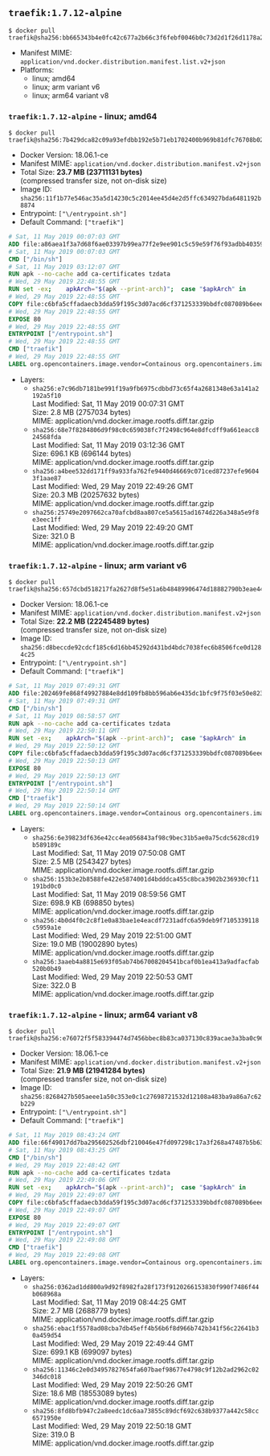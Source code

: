 ## `traefik:1.7.12-alpine`

```console
$ docker pull traefik@sha256:bb665343b4e0fc42c677a2b66c3f6febf0046b0c73d2d1f26d1178a2a83ff58b
```

-	Manifest MIME: `application/vnd.docker.distribution.manifest.list.v2+json`
-	Platforms:
	-	linux; amd64
	-	linux; arm variant v6
	-	linux; arm64 variant v8

### `traefik:1.7.12-alpine` - linux; amd64

```console
$ docker pull traefik@sha256:7b429dca82c09a93efdbb192e5b71eb1702400b969b81dfc76708b02675575c1
```

-	Docker Version: 18.06.1-ce
-	Manifest MIME: `application/vnd.docker.distribution.manifest.v2+json`
-	Total Size: **23.7 MB (23711131 bytes)**  
	(compressed transfer size, not on-disk size)
-	Image ID: `sha256:11f1b77e546ac35a5d14230c5c2014ee45d4e2d5ffc634927bda6481192b8874`
-	Entrypoint: `["\/entrypoint.sh"]`
-	Default Command: `["traefik"]`

```dockerfile
# Sat, 11 May 2019 00:07:03 GMT
ADD file:a86aea1f3a7d68f6ae03397b99ea77f2e9ee901c5c59e59f76f93adbb4035913 in / 
# Sat, 11 May 2019 00:07:03 GMT
CMD ["/bin/sh"]
# Sat, 11 May 2019 03:12:07 GMT
RUN apk --no-cache add ca-certificates tzdata
# Wed, 29 May 2019 22:48:55 GMT
RUN set -ex; 	apkArch="$(apk --print-arch)"; 	case "$apkArch" in 		armhf) arch='arm' ;; 		aarch64) arch='arm64' ;; 		x86_64) arch='amd64' ;; 		*) echo >&2 "error: unsupported architecture: $apkArch"; exit 1 ;; 	esac; 	wget --quiet -O /usr/local/bin/traefik "https://github.com/containous/traefik/releases/download/v1.7.12/traefik_linux-$arch"; 	chmod +x /usr/local/bin/traefik
# Wed, 29 May 2019 22:48:55 GMT
COPY file:c6bfa5cffadaecb3dda59f195c3d07acd6cf371253339bbdfc087089b6eee8b8 in / 
# Wed, 29 May 2019 22:48:55 GMT
EXPOSE 80
# Wed, 29 May 2019 22:48:55 GMT
ENTRYPOINT ["/entrypoint.sh"]
# Wed, 29 May 2019 22:48:55 GMT
CMD ["traefik"]
# Wed, 29 May 2019 22:48:55 GMT
LABEL org.opencontainers.image.vendor=Containous org.opencontainers.image.url=https://traefik.io org.opencontainers.image.title=Traefik org.opencontainers.image.description=A modern reverse-proxy org.opencontainers.image.version=v1.7.12 org.opencontainers.image.documentation=https://docs.traefik.io
```

-	Layers:
	-	`sha256:e7c96db7181be991f19a9fb6975cdbbd73c65f4a2681348e63a141a2192a5f10`  
		Last Modified: Sat, 11 May 2019 00:07:31 GMT  
		Size: 2.8 MB (2757034 bytes)  
		MIME: application/vnd.docker.image.rootfs.diff.tar.gzip
	-	`sha256:68e7f8284806d9f98c0c659038fc7f2498c964e8dfcdff9a661eacc824568fda`  
		Last Modified: Sat, 11 May 2019 03:12:36 GMT  
		Size: 696.1 KB (696144 bytes)  
		MIME: application/vnd.docker.image.rootfs.diff.tar.gzip
	-	`sha256:a4bee532dd171ff9a933fa762fe9440d46669c071ced87237efe96043f1aae87`  
		Last Modified: Wed, 29 May 2019 22:49:26 GMT  
		Size: 20.3 MB (20257632 bytes)  
		MIME: application/vnd.docker.image.rootfs.diff.tar.gzip
	-	`sha256:25749e2097662ca70afcbd8aa807ce5a5615ad1674d226a348a5e9f8e3eec1ff`  
		Last Modified: Wed, 29 May 2019 22:49:20 GMT  
		Size: 321.0 B  
		MIME: application/vnd.docker.image.rootfs.diff.tar.gzip

### `traefik:1.7.12-alpine` - linux; arm variant v6

```console
$ docker pull traefik@sha256:657dcbd518217fa2627d8f5e51a6b48489906474d18882790b3eae443c048111
```

-	Docker Version: 18.06.1-ce
-	Manifest MIME: `application/vnd.docker.distribution.manifest.v2+json`
-	Total Size: **22.2 MB (22245489 bytes)**  
	(compressed transfer size, not on-disk size)
-	Image ID: `sha256:d8beccde92cdcf185c6d16bb45292d431bd4bdc7038fec6b8506fce0d1284c25`
-	Entrypoint: `["\/entrypoint.sh"]`
-	Default Command: `["traefik"]`

```dockerfile
# Sat, 11 May 2019 07:49:31 GMT
ADD file:202469fe868f49927884e8dd109fb8bb596ab6e435dc1bfc9f75f03e50e82325 in / 
# Sat, 11 May 2019 07:49:31 GMT
CMD ["/bin/sh"]
# Sat, 11 May 2019 08:58:57 GMT
RUN apk --no-cache add ca-certificates tzdata
# Wed, 29 May 2019 22:50:11 GMT
RUN set -ex; 	apkArch="$(apk --print-arch)"; 	case "$apkArch" in 		armhf) arch='arm' ;; 		aarch64) arch='arm64' ;; 		x86_64) arch='amd64' ;; 		*) echo >&2 "error: unsupported architecture: $apkArch"; exit 1 ;; 	esac; 	wget --quiet -O /usr/local/bin/traefik "https://github.com/containous/traefik/releases/download/v1.7.12/traefik_linux-$arch"; 	chmod +x /usr/local/bin/traefik
# Wed, 29 May 2019 22:50:12 GMT
COPY file:c6bfa5cffadaecb3dda59f195c3d07acd6cf371253339bbdfc087089b6eee8b8 in / 
# Wed, 29 May 2019 22:50:13 GMT
EXPOSE 80
# Wed, 29 May 2019 22:50:13 GMT
ENTRYPOINT ["/entrypoint.sh"]
# Wed, 29 May 2019 22:50:14 GMT
CMD ["traefik"]
# Wed, 29 May 2019 22:50:14 GMT
LABEL org.opencontainers.image.vendor=Containous org.opencontainers.image.url=https://traefik.io org.opencontainers.image.title=Traefik org.opencontainers.image.description=A modern reverse-proxy org.opencontainers.image.version=v1.7.12 org.opencontainers.image.documentation=https://docs.traefik.io
```

-	Layers:
	-	`sha256:6e39823df636e42cc4ea056843af98c9bec31b5ae0a75cdc5628cd19b589189c`  
		Last Modified: Sat, 11 May 2019 07:50:08 GMT  
		Size: 2.5 MB (2543427 bytes)  
		MIME: application/vnd.docker.image.rootfs.diff.tar.gzip
	-	`sha256:153b3e2b8588fe422e5874001d4bdddca455c8bca3902b236930cf11191bd0c0`  
		Last Modified: Sat, 11 May 2019 08:59:56 GMT  
		Size: 698.9 KB (698850 bytes)  
		MIME: application/vnd.docker.image.rootfs.diff.tar.gzip
	-	`sha256:4b0d4f0c2c8f1e0a83bae1e4eacdf7231adfc6a59deb9f7105339118c5959a1e`  
		Last Modified: Wed, 29 May 2019 22:51:00 GMT  
		Size: 19.0 MB (19002890 bytes)  
		MIME: application/vnd.docker.image.rootfs.diff.tar.gzip
	-	`sha256:3aaeb4a8815e693f05ab74b67008204541bcaf0b1ea413a9adfacfab520b0b49`  
		Last Modified: Wed, 29 May 2019 22:50:53 GMT  
		Size: 322.0 B  
		MIME: application/vnd.docker.image.rootfs.diff.tar.gzip

### `traefik:1.7.12-alpine` - linux; arm64 variant v8

```console
$ docker pull traefik@sha256:e76072f5f583394474d7456bbec8b83ca037130c839acae3a3ba0c9673dd9c99
```

-	Docker Version: 18.06.1-ce
-	Manifest MIME: `application/vnd.docker.distribution.manifest.v2+json`
-	Total Size: **21.9 MB (21941284 bytes)**  
	(compressed transfer size, not on-disk size)
-	Image ID: `sha256:8268427b505aeee1a50c353e0c1c27698721532d12108a483ba9a86a7c62b229`
-	Entrypoint: `["\/entrypoint.sh"]`
-	Default Command: `["traefik"]`

```dockerfile
# Sat, 11 May 2019 08:43:24 GMT
ADD file:66f49017dd7ba295602526dbf210046e47fd097298c17a3f268a47487b5b6379 in / 
# Sat, 11 May 2019 08:43:25 GMT
CMD ["/bin/sh"]
# Wed, 29 May 2019 22:48:42 GMT
RUN apk --no-cache add ca-certificates tzdata
# Wed, 29 May 2019 22:49:06 GMT
RUN set -ex; 	apkArch="$(apk --print-arch)"; 	case "$apkArch" in 		armhf) arch='arm' ;; 		aarch64) arch='arm64' ;; 		x86_64) arch='amd64' ;; 		*) echo >&2 "error: unsupported architecture: $apkArch"; exit 1 ;; 	esac; 	wget --quiet -O /usr/local/bin/traefik "https://github.com/containous/traefik/releases/download/v1.7.12/traefik_linux-$arch"; 	chmod +x /usr/local/bin/traefik
# Wed, 29 May 2019 22:49:07 GMT
COPY file:c6bfa5cffadaecb3dda59f195c3d07acd6cf371253339bbdfc087089b6eee8b8 in / 
# Wed, 29 May 2019 22:49:07 GMT
EXPOSE 80
# Wed, 29 May 2019 22:49:07 GMT
ENTRYPOINT ["/entrypoint.sh"]
# Wed, 29 May 2019 22:49:08 GMT
CMD ["traefik"]
# Wed, 29 May 2019 22:49:08 GMT
LABEL org.opencontainers.image.vendor=Containous org.opencontainers.image.url=https://traefik.io org.opencontainers.image.title=Traefik org.opencontainers.image.description=A modern reverse-proxy org.opencontainers.image.version=v1.7.12 org.opencontainers.image.documentation=https://docs.traefik.io
```

-	Layers:
	-	`sha256:0362ad1dd800a9d92f8982fa28f173f9120266153830f990f7486f44b068968a`  
		Last Modified: Sat, 11 May 2019 08:44:25 GMT  
		Size: 2.7 MB (2688779 bytes)  
		MIME: application/vnd.docker.image.rootfs.diff.tar.gzip
	-	`sha256:ebac1f5578ad08cba7db45eff4b56b6f8d966b742b341f56c22641b30a459d54`  
		Last Modified: Wed, 29 May 2019 22:49:44 GMT  
		Size: 699.1 KB (699097 bytes)  
		MIME: application/vnd.docker.image.rootfs.diff.tar.gzip
	-	`sha256:11346c2e0d34957827654fa607baef98677e4798c9f12b2ad2962c02346dc018`  
		Last Modified: Wed, 29 May 2019 22:50:26 GMT  
		Size: 18.6 MB (18553089 bytes)  
		MIME: application/vnd.docker.image.rootfs.diff.tar.gzip
	-	`sha256:8fd8bfb947c2a8eedc1dc6aa73855c89dcf692c638b9377a442c58cc6571950e`  
		Last Modified: Wed, 29 May 2019 22:50:18 GMT  
		Size: 319.0 B  
		MIME: application/vnd.docker.image.rootfs.diff.tar.gzip
